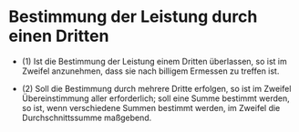 # Bestimmung der Leistung durch einen Dritten

- (1) Ist die Bestimmung der Leistung einem Dritten überlassen, so ist im Zweifel anzunehmen, dass sie nach billigem Ermessen zu treffen ist.

- (2) Soll die Bestimmung durch mehrere Dritte erfolgen, so ist im Zweifel Übereinstimmung aller erforderlich; soll eine Summe bestimmt werden, so ist, wenn verschiedene Summen bestimmt werden, im Zweifel die Durchschnittssumme maßgebend.

